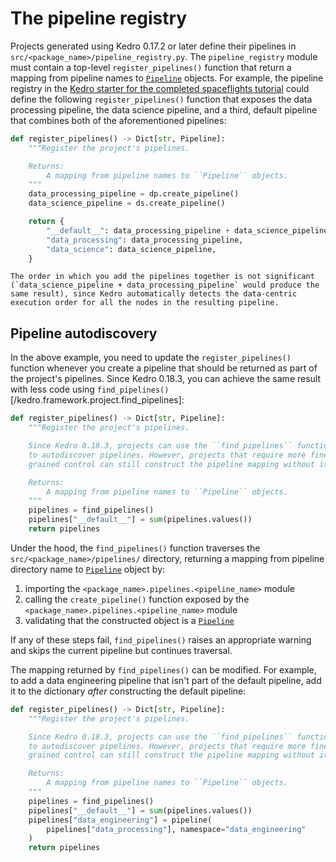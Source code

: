 # The pipeline registry

Projects generated using Kedro 0.17.2 or later define their pipelines in `src/<package_name>/pipeline_registry.py`. The `pipeline_registry` module must contain a top-level `register_pipelines()` function that return a mapping from pipeline names to [`Pipeline`](/kedro.pipeline.Pipeline) objects. For example, the pipeline registry in the [Kedro starter for the completed spaceflights tutorial](https://github.com/kedro-org/kedro-starters/tree/main/spaceflights) could define the following `register_pipelines()` function that exposes the data processing pipeline, the data science pipeline, and a third, default pipeline that combines both of the aforementioned pipelines:

```python
def register_pipelines() -> Dict[str, Pipeline]:
    """Register the project's pipelines.

    Returns:
        A mapping from pipeline names to ``Pipeline`` objects.
    """
    data_processing_pipeline = dp.create_pipeline()
    data_science_pipeline = ds.create_pipeline()

    return {
        "__default__": data_processing_pipeline + data_science_pipeline,
        "data_processing": data_processing_pipeline,
        "data_science": data_science_pipeline,
    }
```

```{note}
The order in which you add the pipelines together is not significant (`data_science_pipeline + data_processing_pipeline` would produce the same result), since Kedro automatically detects the data-centric execution order for all the nodes in the resulting pipeline.
```

## Pipeline autodiscovery

In the above example, you need to update the `register_pipelines()` function whenever you create a pipeline that should be returned as part of the project's pipelines. Since Kedro 0.18.3, you can achieve the same result with less code using `find_pipelines()`[/kedro.framework.project.find_pipelines]:

```python
def register_pipelines() -> Dict[str, Pipeline]:
    """Register the project's pipelines.

    Since Kedro 0.18.3, projects can use the ``find_pipelines`` function
    to autodiscover pipelines. However, projects that require more fine-
    grained control can still construct the pipeline mapping without it.

    Returns:
        A mapping from pipeline names to ``Pipeline`` objects.
    """
    pipelines = find_pipelines()
    pipelines["__default__"] = sum(pipelines.values())
    return pipelines
```

Under the hood, the `find_pipelines()` function traverses the `src/<package_name>/pipelines/` directory, returning a mapping from pipeline directory name to [`Pipeline`](/kedro.pipeline.Pipeline) object by:

1. importing the `<package_name>.pipelines.<pipeline_name>` module
1. calling the `create_pipeline()` function exposed by the `<package_name>.pipelines.<pipeline_name>` module
1. validating that the constructed object is a [`Pipeline`](/kedro.pipeline.Pipeline)

If any of these steps fail, `find_pipelines()` raises an appropriate warning and skips the current pipeline but continues traversal.

The mapping returned by `find_pipelines()` can be modified. For example, to add a data engineering pipeline that isn't part of the default pipeline, add it to the dictionary *after* constructing the default pipeline:

```python
def register_pipelines() -> Dict[str, Pipeline]:
    """Register the project's pipelines.

    Since Kedro 0.18.3, projects can use the ``find_pipelines`` function
    to autodiscover pipelines. However, projects that require more fine-
    grained control can still construct the pipeline mapping without it.

    Returns:
        A mapping from pipeline names to ``Pipeline`` objects.
    """
    pipelines = find_pipelines()
    pipelines["__default__"] = sum(pipelines.values())
    pipelines["data_engineering"] = pipeline(
        pipelines["data_processing"], namespace="data_engineering"
    )
    return pipelines
```
